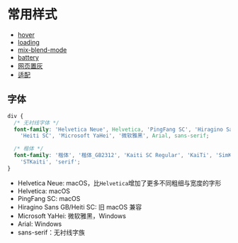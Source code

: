 # 常用样式

- [hover](./hover)
- [loading](./loading)
- [mix-blend-mode](./mix-blend-mode)
- [battery](./battery)
- [网页置灰](./网页置灰)
- [适配](./适配)

## 字体

```css
div {
  /* 无衬线字体 */
  font-family: 'Helvetica Neue', Helvetica, 'PingFang SC', 'Hiragino Sans GB',
    'Heiti SC', 'Microsoft YaHei', '微软雅黑', Arial, sans-serif;

  /* 楷体 */
  font-family: '楷体', '楷体_GB2312', 'Kaiti SC Regular', 'KaiTi', 'SimKai',
    'STKaiti', 'serif';
}
```

- Helvetica Neue: macOS，比`Helvetica`增加了更多不同粗细与宽度的字形
- Helvetica: macOS
- PingFang SC: macOS
- Hiragino Sans GB/Heiti SC: 旧 macOS 兼容
- Microsoft YaHei: 微软雅黑，Windows
- Arial: Windows
- sans-serif：无衬线字族
